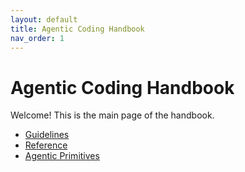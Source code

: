 ```yaml
---
layout: default
title: Agentic Coding Handbook
nav_order: 1
---
```


# Agentic Coding Handbook

Welcome! This is the main page of the handbook.

- [Guidelines](guidelines/)
- [Reference](reference/)
- [Agentic Primitives](agentic-primitives.md)
